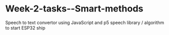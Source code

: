 # Week-2-tasks--Smart-methods
Speech to text convertor using JavaScript and p5 speech library / algorithm to start ESP32 ship
